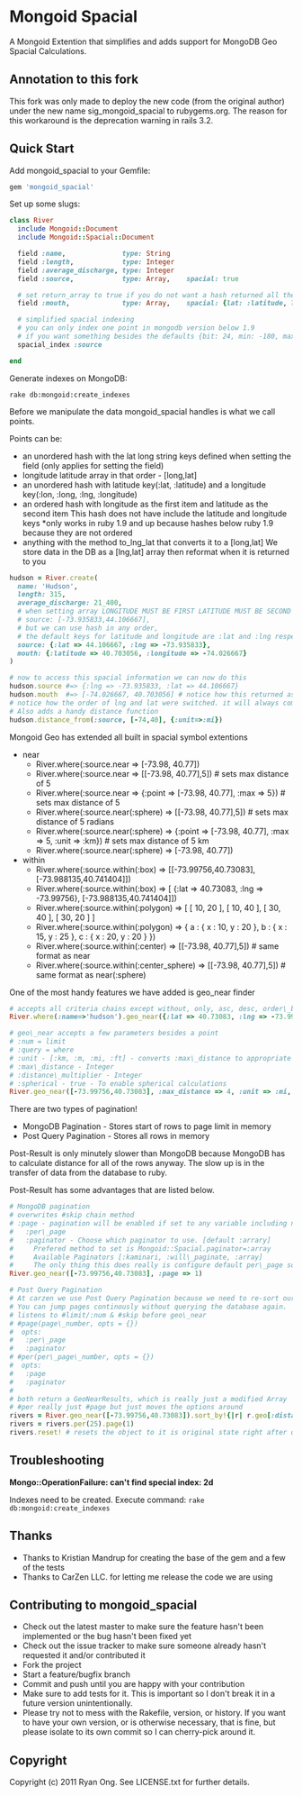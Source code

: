 Mongoid Spacial
============

A Mongoid Extention that simplifies and adds support for MongoDB Geo Spacial Calculations.

Annotation to this fork
-----------------------

This fork was only made to deploy the new code (from the original author) under the new name 
sig_mongoid_spacial to rubygems.org. The reason for this workaround is the deprecation warning
in rails 3.2.

Quick Start
-----------
Add mongoid_spacial to your Gemfile:

```ruby
gem 'mongoid_spacial'
```

Set up some slugs:

```ruby
class River
  include Mongoid::Document
  include Mongoid::Spacial::Document

  field :name,              type: String
  field :length,            type: Integer
  field :average_discharge, type: Integer
  field :source,            type: Array,    spacial: true

  # set return_array to true if you do not want a hash returned all the time
  field :mouth,             type: Array,    spacial: {lat: :latitude, lng: :longitude, return_array: true }

  # simplified spacial indexing
  # you can only index one point in mongodb version below 1.9
  # if you want something besides the defaults {bit: 24, min: -180, max: 180} just set index to the options on the index
  spacial_index :source

end
```

Generate indexes on MongoDB:

```
rake db:mongoid:create_indexes
```


Before we manipulate the data mongoid_spacial handles is what we call points.

Points can be:

* an unordered hash with the lat long string keys defined when setting the field (only applies for setting the field)
* longitude latitude array in that order - [long,lat]
* an unordered hash with latitude key(:lat, :latitude) and a longitude key(:lon, :long, :lng, :longitude)
* an ordered hash with longitude as the first item and latitude as the second item
  This hash does not have include the latitude and longitude keys
  \*only works in ruby 1.9 and up because hashes below ruby 1.9 because they are not ordered
* anything with the method to_lng_lat that converts it to a [long,lat]
We store data in the DB as a [lng,lat] array then reformat when it is returned to you

```ruby
hudson = River.create(
  name: 'Hudson',
  length: 315,
  average_discharge: 21_400,
  # when setting array LONGITUDE MUST BE FIRST LATITUDE MUST BE SECOND
  # source: [-73.935833,44.106667],
  # but we can use hash in any order,
  # the default keys for latitude and longitude are :lat and :lng respectively
  source: {:lat => 44.106667, :lng => -73.935833},
  mouth: {:latitude => 40.703056, :longitude => -74.026667}
)

# now to access this spacial information we can now do this
hudson.source #=> {:lng => -73.935833, :lat => 44.106667}
hudson.mouth  #=> [-74.026667, 40.703056] # notice how this returned as a lng,lat array because return_array was true
# notice how the order of lng and lat were switched. it will always come out like this when using spacial.
# Also adds a handy distance function
hudson.distance_from(:source, [-74,40], {:unit=>:mi})

```
Mongoid Geo has extended all built in spacial symbol extentions

* near
  * River.where(:source.near => [-73.98, 40.77])
  * River.where(:source.near => [[-73.98, 40.77],5]) # sets max distance of 5
  * River.where(:source.near => {:point => [-73.98, 40.77], :max => 5}) # sets max distance of 5
  * River.where(:source.near(:sphere) => [[-73.98, 40.77],5]) # sets max distance of 5 radians
  * River.where(:source.near(:sphere) => {:point => [-73.98, 40.77], :max => 5, :unit => :km}) # sets max distance of 5 km
  * River.where(:source.near(:sphere) => [-73.98, 40.77])
* within
  * River.where(:source.within(:box) => [[-73.99756,40.73083], [-73.988135,40.741404]])
  * River.where(:source.within(:box) => [ {:lat => 40.73083, :lng => -73.99756}, [-73.988135,40.741404]])
  * River.where(:source.within(:polygon) => [ [ 10, 20 ], [ 10, 40 ], [ 30, 40 ], [ 30, 20 ] ]
  * River.where(:source.within(:polygon) => { a : { x : 10, y : 20 }, b : { x : 15, y : 25 }, c : { x : 20, y : 20 } })
  * River.where(:source.within(:center) => [[-73.98, 40.77],5])         # same format as near
  * River.where(:source.within(:center_sphere) => [[-73.98, 40.77],5])  # same format as near(:sphere)

One of the most handy features we have added is geo_near finder

```ruby
# accepts all criteria chains except without, only, asc, desc, order\_by
River.where(:name=>'hudson').geo_near({:lat => 40.73083, :lng => -73.99756})

# geo\_near accepts a few parameters besides a point
# :num = limit
# :query = where
# :unit - [:km, :m, :mi, :ft] - converts :max\_distance to appropriate values and automatically sets :distance\_multiplier. accepts
# :max\_distance - Integer
# :distance\_multiplier - Integer
# :spherical - true - To enable spherical calculations
River.geo_near([-73.99756,40.73083], :max_distance => 4, :unit => :mi, :spherical => true)
```

There are two types of pagination!

* MongoDB Pagination - Stores start of rows to page limit in memory
* Post Query Pagination - Stores all rows in memory

Post-Result is only minutely slower than MongoDB because MongoDB has to calculate distance for all of the rows anyway. The slow up is in the transfer of data from the database to ruby.

Post-Result has some advantages that are listed below.

```ruby
# MongoDB pagination
# overwrites #skip chain method
# :page - pagination will be enabled if set to any variable including nil, pagination will not be enabled if either :per\_page or :paginator is set
#   :per\_page
#   :paginator - Choose which paginator to use. [default :arrary]
#     Prefered method to set is Mongoid::Spacial.paginator=:array
#     Available Paginators [:kaminari, :will\_paginate, :array]
#     The only thing this does really is configure default per\_page so it is only kind of useful
River.geo_near([-73.99756,40.73083], :page => 1)
```

```ruby
# Post Query Pagination
# At carzen we use Post Query Pagination because we need to re-sort our rows after fetching. Pagination is not friendly with re-sorting.
# You can jump pages continously without querying the database again.
# listens to #limit/:num & #skip before geo\_near
# #page(page\_number, opts = {})
#  opts:
#   :per\_page
#   :paginator
# #per(per\_page\_number, opts = {})
#  opts:
#   :page
#   :paginator
#
# both return a GeoNearResults, which is really just a modified Array
# #per really just #page but just moves the options around
rivers = River.geo_near([-73.99756,40.73083]).sort_by!{|r| r.geo[:distance] * r.multiplier }
rivers = rivers.per(25).page(1)
rivers.reset! # resets the object to it is original state right after query.
```

Troubleshooting
-------------

**Mongo::OperationFailure: can't find special index: 2d**

Indexes need to be created. Execute command: <code>rake db:mongoid:create_indexes</code>


Thanks
-----------
* Thanks to Kristian Mandrup for creating the base of the gem and a few of the tests
* Thanks to CarZen LLC. for letting me release the code we are using

Contributing to mongoid_spacial
-----------
* Check out the latest master to make sure the feature hasn't been implemented or the bug hasn't been fixed yet
* Check out the issue tracker to make sure someone already hasn't requested it and/or contributed it
* Fork the project
* Start a feature/bugfix branch
* Commit and push until you are happy with your contribution
* Make sure to add tests for it. This is important so I don't break it in a future version unintentionally.
* Please try not to mess with the Rakefile, version, or history. If you want to have your own version, or is otherwise necessary, that is fine, but please isolate to its own commit so I can cherry-pick around it.

Copyright
-----------
Copyright (c) 2011 Ryan Ong. See LICENSE.txt for
further details.

